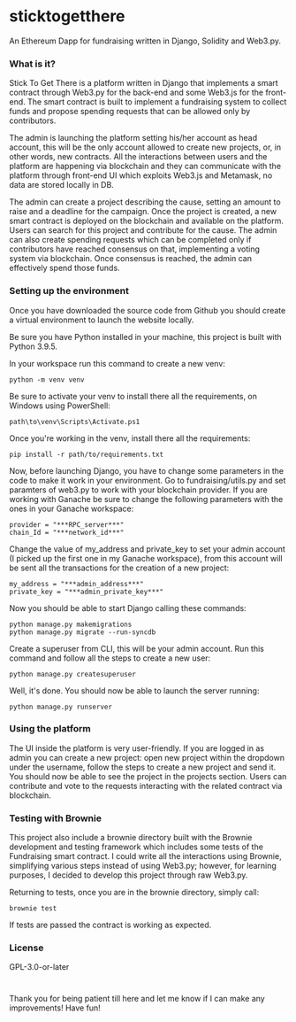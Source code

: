 # sticktogetthere
An Ethereum Dapp for fundraising written in Django, Solidity and Web3.py.

### What is it?
Stick To Get There is a platform written in Django that implements a smart contract through Web3.py for the back-end and some Web3.js for the front-end.
The smart contract is built to implement a fundraising system to collect funds and propose spending requests that can be allowed only by contributors.

The admin is launching the platform setting his/her account as head account, this will be the only account allowed to create new projects, or, in other words, new contracts.
All the interactions between users and the platform are happening via blockchain and they can communicate with the platform through front-end UI which exploits Web3.js and Metamask, no data are stored locally in DB.

The admin can create a project describing the cause, setting an amount to raise and a deadline for the campaign. Once the project is created, a new smart contract is deployed on the blockchain and available on the platform. Users can search for this project and contribute for the cause. The admin can also create spending requests which can be completed only if contributors have reached consensus on that, implementing a voting system via blockchain. Once consensus is reached, the admin can effectively spend those funds.

### Setting up the environment
Once you have downloaded the source code from Github you should create a virtual environment to launch the website locally. 

Be sure you have Python installed in your machine, this project is built with Python 3.9.5.

In your workspace run this command to create a new venv:

```
python -m venv venv
```

Be sure to activate your venv to install there all the requirements, on Windows using PowerShell:

```
path\to\venv\Scripts\Activate.ps1
```

Once you're working in the venv, install there all the requirements:

```
pip install -r path/to/requirements.txt
```

Now, before launching Django, you have to change some parameters in the code to make it work in your environment.
Go to fundraising/utils.py and set paramters of web3.py to work with your blockchain provider. If you are working with Ganache be sure to change the following parameters with the ones in your Ganache workspace:

```
provider = "***RPC_server***"
chain_Id = "***network_id***"
```

Change the value of my_address and private_key to set your admin account (I picked up the first one in my Ganache workspace), from this account will be sent all the transactions for the creation of a new project:

```
my_address = "***admin_address***"
private_key = "***admin_private_key***"
```

Now you should be able to start Django calling these commands:

```
python manage.py makemigrations
python manage.py migrate --run-syncdb
```

Create a superuser from CLI, this will be your admin account.
Run this command and follow all the steps to create a new user:

```
python manage.py createsuperuser
```

Well, it's done. You should now be able to launch the server running:

```
python manage.py runserver
```

### Using the platform

The UI inside the platform is very user-friendly. If you are logged in as admin you can create a new project: open new project within the dropdown under the username, follow the steps to create a new project and send it.
You should now be able to see the project in the projects section. Users can contribute and vote to the requests interacting with the related contract via blockchain.

### Testing with Brownie

This project also include a brownie directory built with the Brownie development and testing framework which includes some tests of the Fundraising smart contract. I could write all the interactions using Brownie, simplifying various steps instead of using Web3.py; however, for learning purposes, I decided to develop this project through raw Web3.py.

Returning to tests, once you are in the brownie directory, simply call:

```
brownie test
```
If tests are passed the contract is working as expected.

### License

GPL-3.0-or-later

#

Thank you for being patient till here and let me know if I can make any improvements! Have fun!

